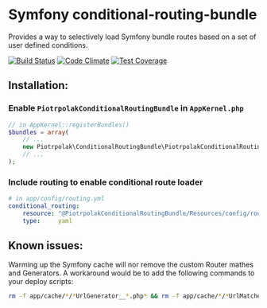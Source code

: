 # Symfony conditional-routing-bundle

Provides a way to selectively load Symfony bundle routes based on a set of user defined conditions.

[![Build Status](https://travis-ci.org/piotrpolak/conditional-routing-bundle.svg)](https://travis-ci.org/piotrpolak/conditional-routing-bundle)
[![Code Climate](https://codeclimate.com/github/piotrpolak/conditional-routing-bundle/badges/gpa.svg)](https://codeclimate.com/github/piotrpolak/conditional-routing-bundle)
[![Test Coverage](https://codeclimate.com/github/piotrpolak/conditional-routing-bundle/badges/coverage.svg)](https://codeclimate.com/github/piotrpolak/conditional-routing-bundle/coverage)

## Installation:

### Enable `PiotrpolakConditionalRoutingBundle` in `AppKernel.php`

```php
// in AppKernel::registerBundles()
$bundles = array(
    // ...
    new Piotrpolak\ConditionalRoutingBundle\PiotrpolakConditionalRoutingBundle(),
    // ...
);
```

### Include routing to enable conditional route loader

```yaml
# in app/config/routing.yml
conditional_routing:
    resource: "@PiotrpolakConditionalRoutingBundle/Resources/config/routing.yml"
    type:     yaml
```

## Known issues:

Warming up the Symfony cache will nor remove the custom Router mathes and Generators.
A workaround would be to add the following commands to your deploy scripts:

```bash
rm -f app/cache/*/*UrlGenerator__*.php* && rm -f app/cache/*/*UrlMatcher__*.php*
```